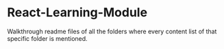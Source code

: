 # React-Learning-Module
Walkthrough readme files of all the folders where every content list of that specific folder is mentioned.
